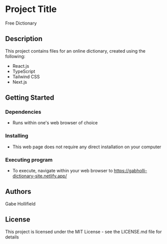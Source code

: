 # Project Title
Free Dictionary

## Description
This project contains files for an online dictionary, created using the following:

- React.js
- TypeScript
- Tailwind CSS
- Next.js

## Getting Started
### Dependencies
- Runs within one's web browser of choice
### Installing
- This web page does not require any direct installation on your computer
### Executing program
- To execute, navigate within your web browser to https://gabholli-dictionary-site.netlify.app/

## Authors
Gabe Hollifield 

## License
This project is licensed under the MIT License - see the LICENSE.md file for details
